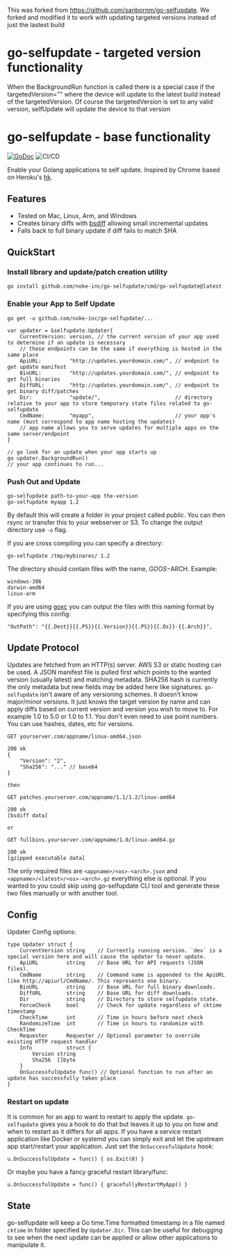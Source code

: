 This was forked from https://github.com/sanbornm/go-selfupdate. We forked and modified it to work with updating targeted versions instead
of just the lastest build

# go-selfupdate - targeted version functionality
When the BackgroundRun function is called there is a special case if the targetedVersion="" where the device will update to the latest build
instead of the targetedVersion. Of course the targetedVersion is set to any valid version, selfUpdate will update the device to that version

# go-selfupdate - base functionality

[![GoDoc](https://godoc.org/github.com/noke-inc/go-selfupdate/selfupdate?status.svg)](https://godoc.org/github.com/noke-inc/go-selfupdate/selfupdate)
![CI/CD](https://github.com/noke-inc/go-selfupdate/actions/workflows/ci.yml/badge.svg)

Enable your Golang applications to self update.  Inspired by Chrome based on Heroku's [hk](https://github.com/heroku/hk).

## Features

* Tested on Mac, Linux, Arm, and Windows
* Creates binary diffs with [bsdiff](http://www.daemonology.net/bsdiff/) allowing small incremental updates
* Falls back to full binary update if diff fails to match SHA

## QuickStart

### Install library and update/patch creation utility

`go install github.com/noke-inc/go-selfupdate/cmd/go-selfupdate@latest`

### Enable your App to Self Update

`go get -u github.com/noke-inc/go-selfupdate/...`

	var updater = &selfupdate.Updater{
		CurrentVersion: version, // the current version of your app used to determine if an update is necessary
		// these endpoints can be the same if everything is hosted in the same place
		ApiURL:         "http://updates.yourdomain.com/", // endpoint to get update manifest
		BinURL:         "http://updates.yourdomain.com/", // endpoint to get full binaries
		DiffURL:        "http://updates.yourdomain.com/", // endpoint to get binary diff/patches
		Dir:            "update/",                        // directory relative to your app to store temporary state files related to go-selfupdate
		CmdName:        "myapp",                          // your app's name (must correspond to app name hosting the updates)
		// app name allows you to serve updates for multiple apps on the same server/endpoint
	}

    // go look for an update when your app starts up
	go updater.BackgroundRun()
	// your app continues to run...

### Push Out and Update

	go-selfupdate path-to-your-app the-version
    go-selfupdate myapp 1.2

By default this will create a folder in your project called *public*. You can then rsync or transfer this to your webserver or S3. To change the output directory use `-o` flag.

If you are cross compiling you can specify a directory:

    go-selfupdate /tmp/mybinares/ 1.2

The directory should contain files with the name, $GOOS-$ARCH. Example:

    windows-386
    darwin-amd64
    linux-arm

If you are using [goxc](https://github.com/laher/goxc) you can output the files with this naming format by specifying this config:

    "OutPath": "{{.Dest}}{{.PS}}{{.Version}}{{.PS}}{{.Os}}-{{.Arch}}",

## Update Protocol

Updates are fetched from an HTTP(s) server. AWS S3 or static hosting can be used. A JSON manifest file is pulled first which points to the wanted version (usually latest) and matching metadata. SHA256 hash is currently the only metadata but new fields may be added here like signatures. `go-selfupdate` isn't aware of any versioning schemes. It doesn't know major/minor versions. It just knows the target version by name and can apply diffs based on current version and version you wish to move to. For example 1.0 to 5.0 or 1.0 to 1.1. You don't even need to use point numbers. You can use hashes, dates, etc for versions.

	GET yourserver.com/appname/linux-amd64.json

	200 ok
	{
		"Version": "2",
		"Sha256": "..." // base64
	}

	then

	GET patches.yourserver.com/appname/1.1/1.2/linux-amd64

	200 ok
	[bsdiff data]

	or

	GET fullbins.yourserver.com/appname/1.0/linux-amd64.gz

	200 ok
	[gzipped executable data]

The only required files are `<appname>/<os>-<arch>.json` and `<appname>/<latest>/<os>-<arch>.gz` everything else is optional. If you wanted to you could skip using go-selfupdate CLI tool and generate these two files manually or with another tool.

## Config

Updater Config options:

	type Updater struct {
		CurrentVersion string    // Currently running version. `dev` is a special version here and will cause the updater to never update.
		ApiURL         string    // Base URL for API requests (JSON files).
		CmdName        string    // Command name is appended to the ApiURL like http://apiurl/CmdName/. This represents one binary.
		BinURL         string    // Base URL for full binary downloads.
		DiffURL        string    // Base URL for diff downloads.
		Dir            string    // Directory to store selfupdate state.
		ForceCheck     bool      // Check for update regardless of cktime timestamp
		CheckTime      int       // Time in hours before next check
		RandomizeTime  int       // Time in hours to randomize with CheckTime
		Requester      Requester // Optional parameter to override existing HTTP request handler
		Info           struct {
			Version string
			Sha256  []byte
		}
		OnSuccessfulUpdate func() // Optional function to run after an update has successfully taken place
	}

### Restart on update

It is common for an app to want to restart to apply the update. `go-selfupdate` gives you a hook to do that but leaves it up to you on how and when to restart as it differs for all apps. If you have a service restart application like Docker or systemd you can simply exit and let the upstream app start/restart your application. Just set the `OnSuccessfulUpdate` hook:

	u.OnSuccessfulUpdate = func() { os.Exit(0) }

Or maybe you have a fancy graceful restart library/func:

	u.OnSuccessfulUpdate = func() { gracefullyRestartMyApp() }

## State

go-selfupdate will keep a Go time.Time formatted timestamp in a file named `cktime` in folder specified by `Updater.Dir`. This can be useful for debugging to see when the next update can be applied or allow other applications to manipulate it.